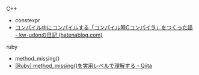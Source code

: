 
C++
- constexpr
- [コンパイル中にコンパイルする「コンパイル時Cコンパイラ」をつくった話 - kw-udonの日記 (hatenablog.com)](https://kw-udon.hatenablog.com/entry/2016/12/03/201722)

ruby
- method_missing()
- [[Ruby] method_missing()を実用レベルで理解する - Qiita](https://qiita.com/kidach1/items/75ae4a29c99a79816384)